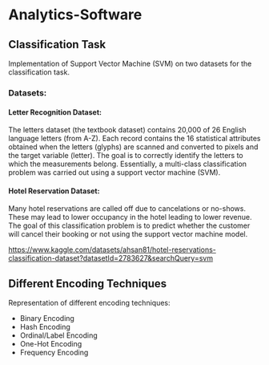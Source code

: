 # Analytics-Software

## Classification Task

Implementation of Support Vector Machine (SVM) on two datasets for the classification task.

### Datasets:

#### Letter Recognition Dataset:

The letters dataset (the textbook dataset) contains 20,000 of 26 English language letters (from A-Z). Each record contains the 16 statistical attributes obtained when the letters (glyphs) are scanned and converted to pixels and the target variable (letter). The goal is to correctly identify the letters to which the measurements belong. Essentially, a multi-class classification problem was carried out using a support vector machine (SVM).

#### Hotel Reservation Dataset:

Many hotel reservations are called off due to cancelations or no-shows. These may lead to lower occupancy in the hotel leading to lower revenue. The goal of this classification problem is to predict whether the customer will cancel their booking or not using the support vector machine model. 

https://www.kaggle.com/datasets/ahsan81/hotel-reservations-classification-dataset?datasetId=2783627&searchQuery=svm


## Different Encoding Techniques

Representation of different encoding techniques:

- Binary Encoding
- Hash Encoding
- Ordinal/Label Encoding
- One-Hot Encoding
- Frequency Encoding
